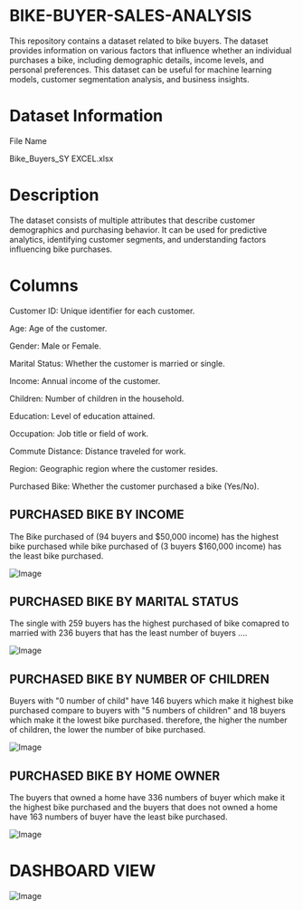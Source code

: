  # BIKE-BUYER-SALES-ANALYSIS
This repository contains a dataset related to bike buyers. The dataset provides information on various factors that influence whether an individual purchases a bike, including demographic details, income levels, and personal preferences. This dataset can be useful for machine learning models, customer segmentation analysis, and business insights.
# Dataset Information

File Name

Bike_Buyers_SY EXCEL.xlsx

# Description

The dataset consists of multiple attributes that describe customer demographics and purchasing behavior. It can be used for predictive analytics, identifying customer segments, and understanding factors influencing bike purchases.

# Columns

Customer ID: Unique identifier for each customer.

Age: Age of the customer.

Gender: Male or Female.

Marital Status: Whether the customer is married or single.

Income: Annual income of the customer.

Children: Number of children in the household.

Education: Level of education attained.

Occupation: Job title or field of work.

Commute Distance: Distance traveled for work.

Region: Geographic region where the customer resides.

Purchased Bike: Whether the customer purchased a bike (Yes/No).

## PURCHASED BIKE BY INCOME

The Bike purchased of (94 buyers and $50,000 income) has the highest bike purchased
while bike purchased of (3 buyers  $160,000 income) has the least bike purchased.

![Image](https://github.com/user-attachments/assets/e9a97346-da35-4abe-8d86-0f41213dd766)

## PURCHASED BIKE BY MARITAL STATUS

The single with 259 buyers has the highest purchased of bike comapred to married with 236 buyers that has the least number of buyers ....

![Image](https://github.com/user-attachments/assets/43d88b4a-1ae1-4ffc-9bba-d9a8699bce7d)

## PURCHASED BIKE BY NUMBER OF CHILDREN
Buyers with "0 number of child" have 146 buyers which make it highest bike purchased compare to buyers with
"5 numbers of children" and 18 buyers which make it the lowest bike purchased. therefore, the higher the
number of children, the lower the number of bike purchased.

![Image](https://github.com/user-attachments/assets/9ca43bd2-26bc-4931-9298-586809b5cfec)

## PURCHASED BIKE BY HOME OWNER
The buyers that owned a home have 336 numbers of buyer which make it the highest bike purchased
and the buyers that does not owned a home have 163 numbers of buyer have the least bike purchased.

![Image](https://github.com/user-attachments/assets/4e793a9a-1b82-45c8-b78a-e18ce37066de)


# DASHBOARD VIEW
![Image](https://github.com/user-attachments/assets/58c7b19c-e132-461a-935c-de6390e5a8c0)

